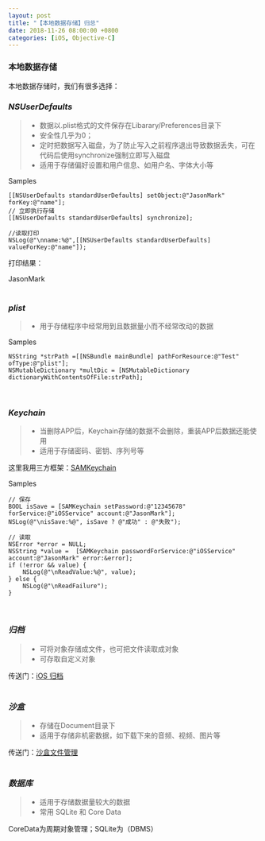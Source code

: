 ```yaml
---
layout: post
title: "【本地数据存储】归总"
date: 2018-11-26 08:00:00 +0800
categories: [iOS, Objective-C]
---
```


### 本地数据存储
本地数据存储时，我们有很多选择：

### *NSUserDefaults*
> * 数据以.plist格式的文件保存在Libarary/Preferences目录下
> * 安全性几乎为0；
> * 定时把数据写入磁盘，为了防止写入之前程序退出导致数据丢失，可在代码后使用synchronize强制立即写入磁盘
> * 适用于存储偏好设置和用户信息、如用户名、字体大小等

Samples

```
[[NSUserDefaults standardUserDefaults] setObject:@"JasonMark" forKey:@"name"];
// 立即执行存储
[[NSUserDefaults standardUserDefaults] synchronize];

//读取打印
NSLog(@"\nname:%@",[[NSUserDefaults standardUserDefaults] valueForKey:@"name"]);

```
打印结果：

JasonMark
<br/><br/>

### *plist*
>
> * 用于存储程序中经常用到且数据量小而不经常改动的数据

Samples

```
NSString *strPath =[[NSBundle mainBundle] pathForResource:@"Test" ofType:@"plist"];
NSMutableDictionary *multDic = [NSMutableDictionary dictionaryWithContentsOfFile:strPath];
```
<br/>

### *Keychain*
> 
> * 当删除APP后，Keychain存储的数据不会删除，重装APP后数据还能使用
> * 适用于存储密码、密钥、序列号等

这里我用三方框架：<a href = "https://github.com/soffes/SAMKeychain">SAMKeychain</a>

Samples

```
// 保存
BOOL isSave = [SAMKeychain setPassword:@"12345678" forService:@"iOSService" account:@"JasonMark"];
NSLog(@"\nisSave:%@", isSave ? @"成功" : @"失败");

// 读取
NSError *error = NULL;
NSString *value =  [SAMKeychain passwordForService:@"iOSService" account:@"JasonMark" error:&error];
if (!error && value) {
    NSLog(@"\nReadValue:%@", value);
} else {
    NSLog(@"\nReadFailure");
}
```

<br/>

### *归档*
> 
> * 可将对象存储成文件，也可把文件读取成对象
> * 可存取自定义对象

传送门：<a href = "http://blog.viicat.com/jekyll/nskeyedarchiver/2018/11/26/iOS%E5%BD%92%E6%A1%A3.html">iOS 归档</a>
<br/><br/>
 
### *沙盒*
> 
> * 存储在Document目录下
> * 适用于存储非机密数据，如下载下来的音频、视频、图片等

传送门：<a href = "http://blog.viicat.com/sandbox/2018/11/23/%E6%B2%99%E7%9B%92%E6%96%87%E4%BB%B6%E7%AE%A1%E7%90%86.html">沙盒文件管理</a>
<br/><br/>

### *数据库*
> 
> * 适用于存储数据量较大的数据
> * 常用 SQLite 和 Core Data

CoreData为周期对象管理；SQLite为（DBMS）

